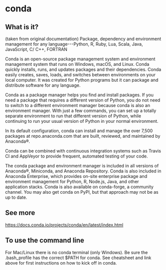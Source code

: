 # conda

## What is it?
(taken from original documentation)
Package, dependency and environment management for any language---Python, R, Ruby, Lua, Scala, Java, JavaScript, C/ C++, FORTRAN

Conda is an open-source package management system and environment management system that runs on Windows, macOS, and Linux. Conda quickly installs, runs, and updates packages and their dependencies. Conda easily creates, saves, loads, and switches between environments on your local computer. It was created for Python programs but it can package and distribute software for any language.

Conda as a package manager helps you find and install packages. If you need a package that requires a different version of Python, you do not need to switch to a different environment manager because conda is also an environment manager. With just a few commands, you can set up a totally separate environment to run that different version of Python, while continuing to run your usual version of Python in your normal environment.

In its default configuration, conda can install and manage the over 7,500 packages at repo.anaconda.com that are built, reviewed, and maintained by Anaconda®.

Conda can be combined with continuous integration systems such as Travis CI and AppVeyor to provide frequent, automated testing of your code.

The conda package and environment manager is included in all versions of Anaconda®, Miniconda, and Anaconda Repository. Conda is also included in Anaconda Enterprise, which provides on-site enterprise package and environment management for Python, R, Node.js, Java, and other application stacks. Conda is also available on conda-forge, a community channel. You may also get conda on PyPI, but that approach may not be as up to date.

## See more
https://docs.conda.io/projects/conda/en/latest/index.html

## To use the command line
For Mac/Linux there is no conda terminal (only Windows). Be sure the .bash_profile has the correct $PATH for conda. See cheatsheet and link above for first instructions on how to kick off in conda.
